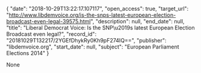 {
  "date": "2018-10-29T13:22:17.107117", 
  "open_access": true, 
  "target_url": "http://www.libdemvoice.org/is-the-snps-latest-european-election-broadcast-even-legal-39575.html", 
  "description": null, 
  "end_date": null, 
  "title": "Liberal Democrat Voice:  Is the SNP\u2019s latest European Election Broadcast even legal?", 
  "record_id": "20181029T132217/2YGEfDhykRy0Kh9pF274IQ==", 
  "publisher": "libdemvoice.org", 
  "start_date": null, 
  "subject": "European Parliament Elections 2014"
}

None